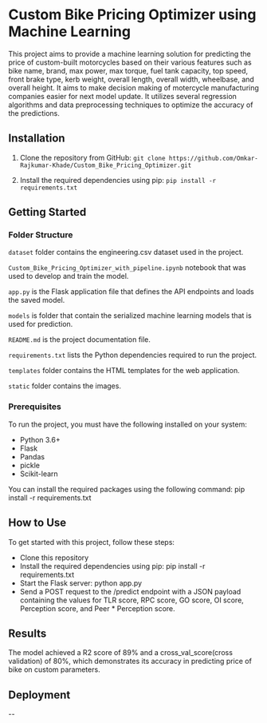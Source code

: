 # Custom Bike Pricing Optimizer using Machine Learning

This project aims to provide a machine learning solution for predicting the price of custom-built motorcycles based on their various features such as bike name, brand, max power, max torque, fuel tank capacity, top speed, front brake type, kerb weight, overall length, overall width, wheelbase, and overall height. It aims to make decision making of motercycle manufacturing companies easier for next model update. It utilizes several regression algorithms and data preprocessing techniques to optimize the accuracy of the predictions.

## Installation 

1. Clone the repository from GitHub:
`git clone https://github.com/Omkar-Rajkumar-Khade/Custom_Bike_Pricing_Optimizer.git`

2. Install the required dependencies using pip:
`pip install -r requirements.txt`


## Getting Started

### Folder Structure 

`dataset` folder contains the engineering.csv dataset used in the project.

`Custom_Bike_Pricing_Optimizer_with_pipeline.ipynb` notebook that was used to develop and train the model.

`app.py` is the Flask application file that defines the API endpoints and loads the saved model.

`models` is folder that contain the serialized machine learning models that is used for prediction.

`README.md` is the project documentation file.

`requirements.txt` lists the Python dependencies required to run the project.

`templates` folder contains the HTML templates for the web application.

`static` folder contains the images.



### Prerequisites

To run the project, you must have the following installed on your system:

* Python 3.6+
* Flask
* Pandas
* pickle
* Scikit-learn

You can install the required packages using the following command:
pip install -r requirements.txt

## How to Use
To get started with this project, follow these steps:
* Clone this repository
* Install the required dependencies using pip: pip install -r requirements.txt
* Start the Flask server: python app.py
* Send a POST request to the /predict endpoint with a JSON payload containing the values for TLR score, RPC score, GO score, OI score, Perception score, and Peer * Perception score.

## Results
The model achieved a R2 score of 89% and a cross_val_score(cross validation) of 80%, which demonstrates its accuracy in predicting price of bike on custom parameters.

## Deployment
-- 
